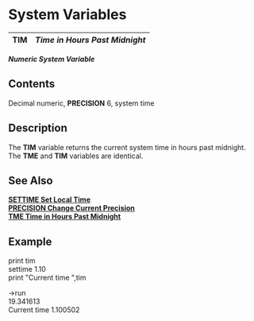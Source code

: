 # System Variables

**TIM** |  **_Time in Hours Past Midnight_**  
---|---  
  
**_Numeric System Variable_**

##  Contents

Decimal numeric, **PRECISION** 6, system time

##  Description

The **TIM** variable returns the current system time in hours past midnight. The **TME** and **TIM** variables are identical.

##  See Also

**[SETTIME Set Local Time](../directives/settime.md)**  
**[PRECISION Change Current Precision](../directives/precision.md)  
[TME Time in Hours Past Midnight](tme.md)**

##  Example

print tim  
settime 1.10  
print "Current time ",tim  
  
->run  
19.341613  
Current time 1.100502
